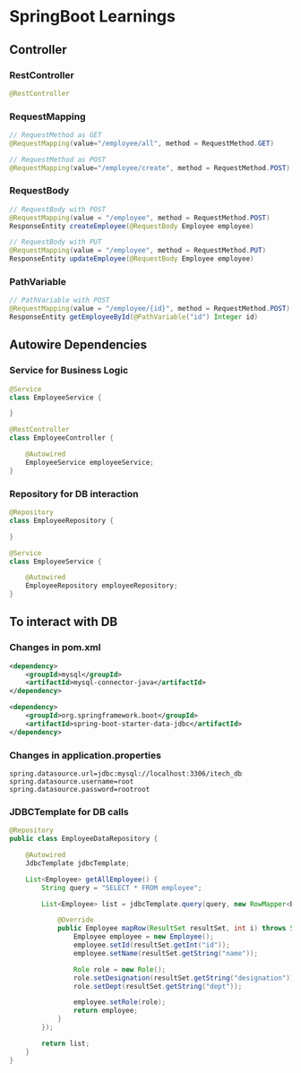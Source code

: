 # SpringBoot Learnings

## Controller

### RestController

```java
@RestController
```

### RequestMapping

```java
// RequestMethod as GET
@RequestMapping(value="/employee/all", method = RequestMethod.GET)

// RequestMethod as POST
@RequestMapping(value="/employee/create", method = RequestMethod.POST)
```

### RequestBody

```java
// RequestBody with POST
@RequestMapping(value = "/employee", method = RequestMethod.POST)
ResponseEntity createEmployee(@RequestBody Employee employee)

// RequestBody with PUT
@RequestMapping(value = "/employee", method = RequestMethod.PUT)
ResponseEntity updateEmployee(@RequestBody Employee employee)
```

### PathVariable

```java
// PathVariable with POST
@RequestMapping(value = "/employee/{id}", method = RequestMethod.POST)
ResponseEntity getEmployeeById(@PathVariable("id") Integer id)
```

## Autowire Dependencies

### Service for Business Logic

```java
@Service
class EmployeeService {

}

@RestController
class EmployeeController {

    @Autowired
    EmployeeService employeeService;
}
```

### Repository for DB interaction

```java
@Repository
class EmployeeRepository {

}

@Service
class EmployeeService {

    @Autowired
    EmployeeRepository employeeRepository;
}
```

## To interact with DB

### Changes in pom.xml

```xml
<dependency>
    <groupId>mysql</groupId>
	<artifactId>mysql-connector-java</artifactId>
</dependency>

<dependency>
    <groupId>org.springframework.boot</groupId>
	<artifactId>spring-boot-starter-data-jdbc</artifactId>
</dependency>
```

### Changes in application.properties

```properties
spring.datasource.url=jdbc:mysql://localhost:3306/itech_db
spring.datasource.username=root
spring.datasource.password=rootroot
```

### JDBCTemplate for DB calls

```java
@Repository
public class EmployeeDataRepository {

    @Autowired
    JdbcTemplate jdbcTemplate;

    List<Employee> getAllEmployee() {
        String query = "SELECT * FROM employee";

        List<Employee> list = jdbcTemplate.query(query, new RowMapper<Employee>() {

            @Override
            public Employee mapRow(ResultSet resultSet, int i) throws SQLException {
                Employee employee = new Employee();
                employee.setId(resultSet.getInt("id"));
                employee.setName(resultSet.getString("name"));

                Role role = new Role();
                role.setDesignation(resultSet.getString("designation"));
                role.setDept(resultSet.getString("dept"));

                employee.setRole(role);
                return employee;
            }
        });

        return list;
    }
}
```

